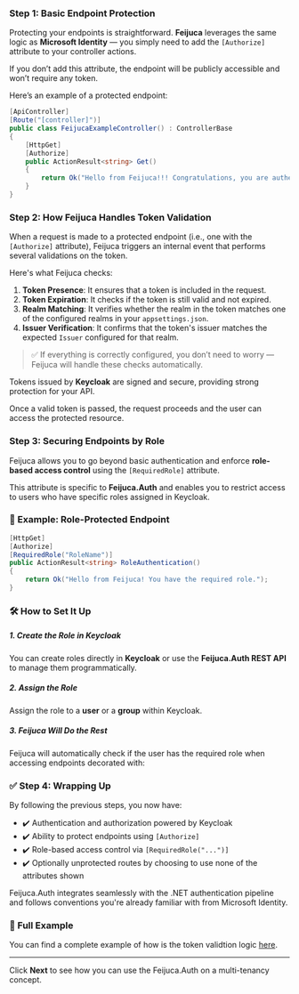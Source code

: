 
### Step 1: Basic Endpoint Protection

Protecting your endpoints is straightforward. **Feijuca** leverages the same logic as **Microsoft Identity** — you simply need to add the `[Authorize]` attribute to your controller actions.

If you don’t add this attribute, the endpoint will be publicly accessible and won’t require any token.

Here’s an example of a protected endpoint:

```csharp
[ApiController]
[Route("[controller]")]
public class FeijucaExampleController() : ControllerBase
{
    [HttpGet]
    [Authorize]
    public ActionResult<string> Get()
    {
        return Ok("Hello from Feijuca!!! Congratulations, you are authenticated!");
    }
}
```

### Step 2: How Feijuca Handles Token Validation

When a request is made to a protected endpoint (i.e., one with the `[Authorize]` attribute), Feijuca triggers an internal event that performs several validations on the token.

Here's what Feijuca checks:

1. **Token Presence**: It ensures that a token is included in the request.
2. **Token Expiration**: It checks if the token is still valid and not expired.
3. **Realm Matching**: It verifies whether the realm in the token matches one of the configured realms in your `appsettings.json`.
4. **Issuer Verification**: It confirms that the token's issuer matches the expected `Issuer` configured for that realm.

> ✅ If everything is correctly configured, you don’t need to worry — Feijuca will handle these checks automatically.

Tokens issued by **Keycloak** are signed and secure, providing strong protection for your API.

Once a valid token is passed, the request proceeds and the user can access the protected resource.



### Step 3: Securing Endpoints by Role

Feijuca allows you to go beyond basic authentication and enforce **role-based access control** using the `[RequiredRole]` attribute.

This attribute is specific to **Feijuca.Auth** and enables you to restrict access to users who have specific roles assigned in Keycloak.

### 🔐 Example: Role-Protected Endpoint

```csharp
[HttpGet]
[Authorize]
[RequiredRole("RoleName")]
public ActionResult<string> RoleAuthentication()
{
    return Ok("Hello from Feijuca! You have the required role.");
}
```

### 🛠 How to Set It Up

##### 1. Create the Role in Keycloak  
You can create roles directly in **Keycloak** or use the **Feijuca.Auth REST API** to manage them programmatically.

##### 2. Assign the Role  
Assign the role to a **user** or a **group** within Keycloak.

##### 3. Feijuca Will Do the Rest  
Feijuca will automatically check if the user has the required role when accessing endpoints decorated with:



### ✅ Step 4: Wrapping Up

By following the previous steps, you now have:

- ✔️ Authentication and authorization powered by Keycloak
- ✔️ Ability to protect endpoints using `[Authorize]`
- ✔️ Role-based access control via `[RequiredRole("...")]`
- ✔️ Optionally unprotected routes by choosing to use none of the attributes shown

Feijuca.Auth integrates seamlessly with the .NET authentication pipeline and follows conventions you're already familiar with from Microsoft Identity.

### 🔗 Full Example

You can find a complete example of how is the token validtion logic [here](https://github.com/fmattioli/Feijuca.Auth/blob/main/src/NuGet/Feijuca.Auth/Extensions/TenantAuthExtensions.cs).

---

Click **Next** to see how you can use the Feijuca.Auth on a multi-tenancy concept.

